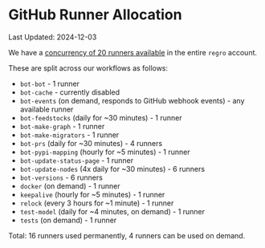 # GitHub Runner Allocation

Last Updated: 2024-12-03

We have a
[concurrency of 20 runners available](https://docs.github.com/en/actions/administering-github-actions/usage-limits-billing-and-administration#usage-limits) in the entire `regro` account.

These are split across our workflows as follows:
- `bot-bot` - 1 runner
- `bot-cache` - currently disabled
- `bot-events` (on demand, responds to GitHub webhook events) - any available runner
- `bot-feedstocks` (daily for ~30 minutes) - 1 runner
- `bot-make-graph` - 1 runner
- `bot-make-migrators` - 1 runner
- `bot-prs` (daily for ~30 minutes) - 4 runners
- `bot-pypi-mapping` (hourly for ~5 minutes) - 1 runner
- `bot-update-status-page` - 1 runner
- `bot-update-nodes` (4x daily for ~30 minutes) - 6 runners
- `bot-versions` - 6 runners
- `docker` (on demand) - 1 runner
- `keepalive` (hourly for ~5 minutes) - 1 runner
- `relock` (every 3 hours for ~1 minute) - 1 runner
- `test-model` (daily for ~4 minutes, on demand) - 1 runner
- `tests` (on demand) - 1 runner

Total: 16 runners used permanently, 4 runners can be used on demand.
